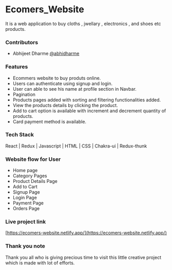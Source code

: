 # Ecomers_Website

It is a web application to buy cloths , jwellary , electronics , and shoes etc products.

### Contributors
- Abhijeet Dharme [@abhidharme](https://github.com/abhidharme)

### Features
- Ecommers website to buy produts online.
- Users can authenticate using signup and login.
- User can able to see his name at profile section in Navbar.
- Pagination
- Products pages added  with sorting and filtering functionalities added. 
- View the products details by clicking the product.
- Add to cart option is available with increment and decrement quantity of products.
- Card payment method is available.

### Tech Stack
React | Redux | Javascript | HTML | CSS | Chakra-ui | Redux-thunk 

### Website flow for User
- Home page
- Category Pages
- Product Details Page
- Add to Cart
- Signup Page
- Login Page
- Payment Page
- Orders Page

### Live project link
[https://ecomers-website.netlify.app/](https://ecomers-website.netlify.app/)

### Thank you note
Thank you all who is giving precious time to visit this little creative project which is made with lot of efforts.
